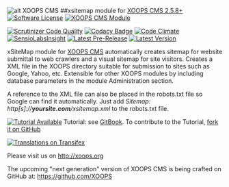 ![alt XOOPS CMS](http://xoops.org/images/logoXoops4GithubRepository.png)
##xsitemap module for  [XOOPS CMS 2.5.8+](https://xoops.org)
[![Software License](https://img.shields.io/badge/license-GPL-brightgreen.svg?style=flat)](LICENSE)
[![XOOPS CMS Module](https://img.shields.io/badge/XOOPS%20CMS-Module-blue.svg)](http://xoops.org)

[![Scrutinizer Code Quality](https://img.shields.io/scrutinizer/g/XoopsModules25x/xsitemap.svg?style=flat)](https://scrutinizer-ci.com/g/XoopsModules25x/xsitemap/?branch=master)
[![Codacy Badge](https://api.codacy.com/project/badge/Grade/f5f73614cc9c4ae9975b88cd82f30584)](https://www.codacy.com/app/mambax7/xsitemap_2)
[![Code Climate](https://img.shields.io/codeclimate/github/XoopsModules25x/xsitemap.svg?style=flat)](https://codeclimate.com/github/XoopsModules25x/xsitemap)
[![SensioLabsInsight](https://insight.sensiolabs.com/projects/c4687fc1-f0bf-4c93-8fe1-e4f3b33a4392/mini.png)](https://insight.sensiolabs.com/projects/c4687fc1-f0bf-4c93-8fe1-e4f3b33a4392)
[![Latest Pre-Release](https://img.shields.io/github/xsitemap/XoopsModules25x/xsitemap.svg?style=flat)](https://github.com/XoopsModules25x/xsitemap/tags/)
[![Latest Version](https://img.shields.io/github/release/XoopsModules25x/xsitemap.svg?style=flat)](https://github.com/XoopsModules25x/xsitemap/releases/)

xSiteMap module for [XOOPS CMS](http://xoops.org) automatically creates sitemap for website submittal to web crawlers and a visual sitemap for site visitors. Creates a XML file in the XOOPS directory suitable for submission to sites such as Google, Yahoo, etc. Extensible for other XOOPS modules by including database parameters in the module Administration section.

A reference to the XML file can also be placed in the robots.txt file so Google can find it automatically.  Just add
_Sitemap: http\[s\]://**yoursite.com**/xsitemap.xml_ to the robots.txt file.

[![Tutorial Available](http://xoops.org/images/tutorial-available-blue.svg)](https://www.gitbook.com/book/xoops/xsitemap-tutorial/) Tutorial: see [GitBook](https://www.gitbook.com/book/xoops/xsitemap-tutorial/).
To contribute to the Tutorial, [fork it on GitHub](https://github.com/XoopsDocs/xsitemap-tutorial)

[![Translations on Transifex](http://xoops.org/images/translations-transifex-blue.svg)](https://www.transifex.com/xoops)

Please visit us on http://xoops.org

The upcoming "next generation" version of XOOPS CMS is being crafted on GitHub at: https://github.com/XOOPS
